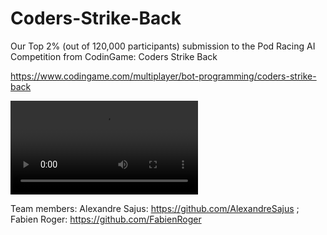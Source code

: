 # Coders-Strike-Back
Our Top 2% (out of 120,000 participants) submission to the Pod Racing AI Competition from CodinGame: Coders Strike Back

https://www.codingame.com/multiplayer/bot-programming/coders-strike-back

![](race2.mp4)

Team members:
Alexandre Sajus: https://github.com/AlexandreSajus ;
Fabien Roger: https://github.com/FabienRoger

